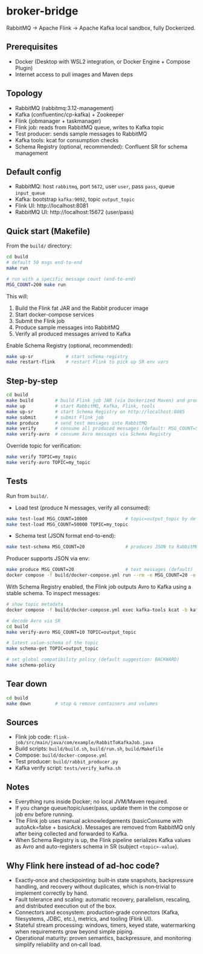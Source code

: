 # broker-bridge

RabbitMQ -> Apache Flink -> Apache Kafka local sandbox, fully Dockerized.

## Prerequisites
- Docker (Desktop with WSL2 integration, or Docker Engine + Compose Plugin)
- Internet access to pull images and Maven deps

## Topology
- RabbitMQ (rabbitmq:3.12-management)
- Kafka (confluentinc/cp-kafka) + Zookeeper
- Flink (jobmanager + taskmanager)
- Flink job: reads from RabbitMQ queue, writes to Kafka topic
- Test producer: sends sample messages to RabbitMQ
- Kafka tools: kcat for consumption checks
 - Schema Registry (optional, recommended): Confluent SR for schema management

## Default config
- RabbitMQ: host `rabbitmq`, port `5672`, user `user`, pass `pass`, queue `input_queue`
- Kafka: bootstrap `kafka:9092`, topic `output_topic`
- Flink UI: http://localhost:8081
- RabbitMQ UI: http://localhost:15672 (user/pass)

## Quick start (Makefile)
From the `build/` directory:

```bash
cd build
# default 50 msgs end-to-end
make run

# run with a specific message count (end-to-end)
MSG_COUNT=200 make run
```
This will:
1. Build the Flink fat JAR and the Rabbit producer image
2. Start docker-compose services
3. Submit the Flink job
4. Produce sample messages into RabbitMQ
5. Verify all produced messages arrived to Kafka

Enable Schema Registry (optional, recommended):
```bash
make up-sr            # start schema-registry
make restart-flink    # restart Flink to pick up SR env vars
```

## Step-by-step
```bash
cd build
make build        # build Flink job JAR (via Dockerized Maven) and producer image
make up           # start RabbitMQ, Kafka, Flink, tools
make up-sr        # start Schema Registry on http://localhost:8085
make submit       # submit Flink job
make produce      # send test messages into RabbitMQ
make verify       # consume all produced messages (default: MSG_COUNT=50)
make verify-avro  # consume Avro messages via Schema Registry
```
Override topic for verification:
```bash
make verify TOPIC=my_topic
make verify-avro TOPIC=my_topic
```

## Tests
Run from `build/`.

- Load test (produce N messages, verify all consumed):
```bash
make test-load MSG_COUNT=10000              # topic=output_topic by default
make test-load MSG_COUNT=50000 TOPIC=my_topic
```

- Schema test (JSON format end-to-end):
```bash
make test-schema MSG_COUNT=20               # produces JSON to RabbitMQ, verifies JSON in Kafka
```
Producer supports JSON via env:
```bash
make produce MSG_COUNT=20                   # text messages (default)
docker compose -f build/docker-compose.yml run --rm -e MSG_COUNT=20 -e MSG_FORMAT=json rabbit-producer
```

With Schema Registry enabled, the Flink job outputs Avro to Kafka using a stable schema.
To inspect messages:
```bash
# show topic metadata
docker compose -f build/docker-compose.yml exec kafka-tools kcat -b kafka:9092 -L -t output_topic

# decode Avro via SR
cd build
make verify-avro MSG_COUNT=10 TOPIC=output_topic

# latest value-schema of the topic
make schema-get TOPIC=output_topic

# set global compatibility policy (default suggestion: BACKWARD)
make schema-policy
```

## Tear down
```bash
cd build
make down         # stop & remove containers and volumes
```

## Sources
- Flink job code: `flink-job/src/main/java/com/example/RabbitToKafkaJob.java`
- Build scripts: `build/build.sh`, `build/run.sh`, `build/Makefile`
- Compose: `build/docker-compose.yml`
- Test producer: `build/rabbit_producer.py`
- Kafka verify script: `tests/verify_kafka.sh`

## Notes
- Everything runs inside Docker; no local JVM/Maven required.
- If you change queue/topic/user/pass, update them in the compose or job env before running.
- The Flink job uses manual acknowledgements (basicConsume with autoAck=false + basicAck). Messages are removed from RabbitMQ only after being collected and forwarded to Kafka.
 - When Schema Registry is up, the Flink pipeline serializes Kafka values as Avro and auto-registers schema in SR (subject `<topic>-value`).

## Why Flink here instead of ad‑hoc code?
- Exactly‑once and checkpointing: built‑in state snapshots, backpressure handling, and recovery without duplicates, which is non‑trivial to implement correctly by hand.
- Fault tolerance and scaling: automatic recovery, parallelism, rescaling, and distributed execution out of the box.
- Connectors and ecosystem: production‑grade connectors (Kafka, filesystems, JDBC, etc.), metrics, and tooling (Flink UI).
- Stateful stream processing: windows, timers, keyed state, watermarking when requirements grow beyond simple piping.
- Operational maturity: proven semantics, backpressure, and monitoring simplify reliability and on‑call load.
